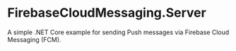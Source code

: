# FirebaseCloudMessaging.Server
A simple .NET Core example for sending Push messages via Firebase Cloud Messaging (FCM).
